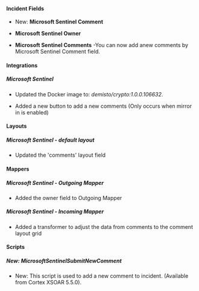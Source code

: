 
#### Incident Fields

- New: **Microsoft Sentinel Comment**

- **Microsoft Sentinel Owner**

- **Microsoft Sentinel Comments** -You can now add anew comments by Microsoft Sentinel Comment field.

#### Integrations

##### Microsoft Sentinel

- Updated the Docker image to: *demisto/crypto:1.0.0.106632*.

- Added a new button to add a new comments (Only occurs when mirror in is enabled)

#### Layouts


##### Microsoft Sentinel - default layout

- Updated the 'comments' layout field

#### Mappers

##### Microsoft Sentinel - Outgoing Mapper

- Added the owner field to Outgoing Mapper

##### Microsoft Sentinel - Incoming Mapper

- Added a transformer to adjust the data from comments to the comment layout grid

#### Scripts

##### New: MicrosoftSentinelSubmitNewComment

- New: This script is used to add a new comment to incident. (Available from Cortex XSOAR 5.5.0).
